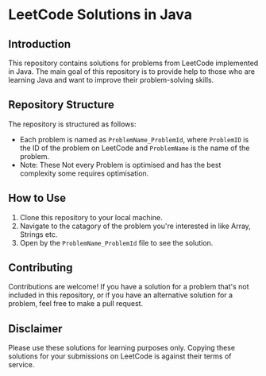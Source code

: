 # LeetCode Solutions in Java

## Introduction

This repository contains solutions for problems from LeetCode implemented in Java. The main goal of this repository is to provide help to those who are learning Java and want to improve their problem-solving skills.

## Repository Structure

The repository is structured as follows:

- Each problem is named as `ProblemName_ProblemId`, where `ProblemID` is the ID of the problem on LeetCode and `ProblemName` is the name of the problem.
- Note: These Not every Problem is optimised and has the best complexity some requires optimisation.

## How to Use

1. Clone this repository to your local machine.
2. Navigate to the catagory of the problem you're interested in like Array, Strings etc.
3. Open by the `ProblemName_ProblemId` file to see the solution.

## Contributing

Contributions are welcome! If you have a solution for a problem that's not included in this repository, or if you have an alternative solution for a problem, feel free to make a pull request.

## Disclaimer

Please use these solutions for learning purposes only. Copying these solutions for your submissions on LeetCode is against their terms of service.
